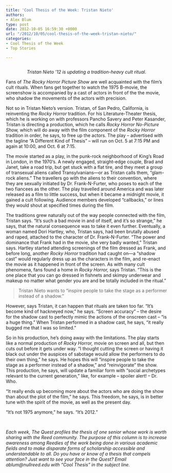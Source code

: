 ```yaml
---
title: 'Cool Thesis of the Week: Tristan Nieto'
authors:
- Alex Blum
type: post
date: 2012-10-05 16:59:30 +0000
url: "/2012/10/05/cool-thesis-of-the-week-tristan-nieto/"
categories:
- Cool Thesis of the Week
- Top Stories

---
```

<p style="text-align: center;">
  <a href="http://www.reedquest.org/2012/10/cool-thesis-of-the-week-tristan-nieto/tristan_web/" rel="attachment wp-att-1682"><img class="alignnone size-full wp-image-1682" title="Tristan Nieto 2" src="https://i1.wp.com/www.reedquest.org/wp-content/uploads/2012/10/tristan_web.jpg?resize=770%2C513" alt="" data-recalc-dims="1" /></a>
</p>

<p style="text-align: center;">
  <em>Tristan Nieto &#8217;12 is updating a tradition-heavy cult ritual.</em>
</p>

Fans of _The Rocky Horror Picture Show_ are well acquainted with the film&#8217;s cult rituals. When fans get together to watch the 1975 B-movie, the screenshow is accompanied by a cast of actors in front of the the movie, who shadow the movements of the actors with precision.

Not so in Tristan Nieto&#8217;s version. Tristan, of San Pedro, California, is reinventing the _Rocky Horror_ tradition. For his Literature-Theater thesis, which he is working on with professors Pancho Savery and Peter Kasander, Tristan is directing a production, which he calls _Rocky Horror No-Picture Show,_ which will do away with the film component of the _Rocky Horror_ tradition in order, he says, to free up the actors. The play – advertised with the tagline “A Different Kind of Thesis” – will run on Oct. 5 at 7:15 PM and again at 10:00, and Oct. 6 at 7:15.

The movie started as a play, in the punk-rock neighborhood of King&#8217;s Road in London, in the 1970&#8217;s. A newly engaged, straight-edge couple, Brad and Janet, take a road trip, but get stuck with a flat tire, and they meet a group of transexual aliens called Transylvanians—or as Tristan calls them, “glam-rock aliens.” The travellers go with the aliens to their convention, where they are sexually initiated by Dr. Frank-N-Furter, who poses to each of the two fiancees as the other. The play travelled around America and was later released as a film to little success, but when it became a midnight movie, it gained a cult following. Audience members developed “callbacks,” or lines they would shout at specified times during the film.

The traditions grew naturally out of the way people connected with the film, Tristan says. “It&#8217;s such a bad movie in and of itself, and it&#8217;s so strange,” he says, that the natural consequence was to take it even further. Eventually, a woman named Dori Hartley, who, Tristan says, had been brutally abused and raped, attached to the character of Dr. Frank-N-Furter. “The power and dominance that Frank had in the movie, she very badly wanted,” Tristan says. Hartley started attending screenings of the film dressed as Frank, and before long, another _Rocky Horror_ tradition had caught on—a “shadow cast” would regularly dress up as the characters in the film, and re-enact the movie as it happened in front of the screen. As with many cult phenomena, fans found a home in _Rocky Horror,_ says Tristan. “This is the one place that you can go dressed in fishnets and skimpy underwear and makeup no matter what gender you are and be totally included in the ritual.”

> Tristan Nieto wants to “inspire people to take the stage as a performer instead of a shadow.”

However, says Tristan, it can happen that rituals are taken too far. “It&#8217;s become kind of hackneyed now,” he says. “Screen accuracy” – the desire for the shadow cast to perfectly mimic the actions of the onscreen cast – “is a huge thing.” When Tristan performed in a shadow cast, he says, “it really bugged me that I was so limited.”

So in his production, he&#8217;s doing away with the limitations. The play starts like a normal production of _Rocky Horror,_ movie on screen and all, but then cuts out before it gets under way. “I thought cutting the screen or having it black out under the auspices of sabotage would allow the performers to do their own thing,” he says. He hopes this will “inspire people to take the stage as a performer instead of a shadow,” and “reinvigorate” the show. This production, he says, will update a familiar form with “social archetypes relevant to the current generation,” like, for example – spoiler alert! – Dr. Who.

“It really ends up becoming more about the actors who are doing the show than about the plot of the film,” he says. This freedom, he says, is in better tune with the spirit of the movie, as well as the present day.

“It&#8217;s not 1975 anymore,” he says. “It&#8217;s 2012.”

&nbsp;

 _Each week, The Quest profiles the thesis of one senior whose work is worth sharing with the Reed community. The purpose of this column is to increase awareness among Reedies of the work being done in various academic fields and to make disparate forms of scholarship accessible and understandable to all. Do you have or know of a thesis that compels attention? Just want to see your face in the Quest? Email &#x61;&#x62;&#x6c;&#x75;&#x6d;&#x40;<span class="oe_displaynone">null</span>&#x72;&#x65;&#x65;&#x64;&#x2e;&#x65;&#x64;&#x75; with “Cool Thesis” in the subject line._